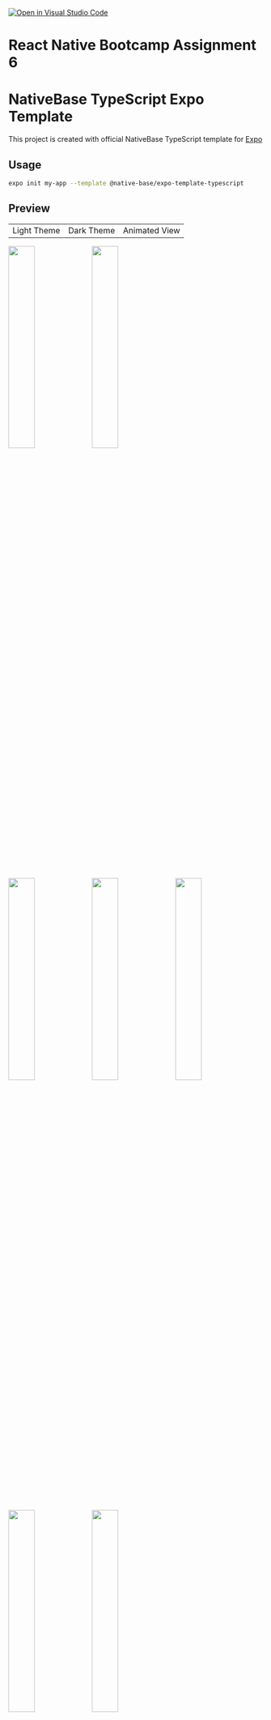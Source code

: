 [![Open in Visual Studio Code](https://classroom.github.com/assets/open-in-vscode-c66648af7eb3fe8bc4f294546bfd86ef473780cde1dea487d3c4ff354943c9ae.svg)](https://classroom.github.com/online_ide?assignment_repo_id=8538342&assignment_repo_type=AssignmentRepo)

<h1>React Native Bootcamp Assignment 6</h1>

<h1>NativeBase TypeScript Expo Template</h1>

This project is created with official NativeBase TypeScript template for [Expo](https://docs.expo.io/)

<h2>Usage</h2>

```sh
expo init my-app --template @native-base/expo-template-typescript
```

<h2>Preview</h2>

<table style="width:100%">
<tr style="width:100%">
  <td syle="text-align:center"> Light Theme </td>
  <td syle="text-align:center"> Dark Theme </td>
  <td syle="text-align:center"> Animated View </td>
</tr>

</table>
<div>
  <img src="./screenshots/profileLight.png" width="32%" height="auto" />
  <img src="./screenshots/profileDark.png" width="32%" height="auto" />
</div>
<div>
  <img src="./screenshots/editProfileLight.png" width="32%" height="auto" />
  <img src="./screenshots/editProfileDark.png" width="32%" height="auto" />
  <img src="./screenshots/editProfile.gif" width="32%" height="auto" />
</div>
<div>
  <img src="./screenshots/changeThemeLight.png" width="32%" height="auto" />
  <img src="./screenshots/changeThemeDark.png" width="32%" height="auto" />
</div>
<h3>Used Libraries and Dependencies</h3>

1. [NativeBase](#nativebase)
   1. [Installation](#nativebase-installation)
   2. [Usage](#nativebase-usage)
2. [React Navigation](#react-navigation)
   1. [Installation](#react-navigation-installation)
   2. [Usage](#react-navigation-usage)
3. [Firebase](#firebase)
   1. [Installation](#firebase-installation)
   2. [Usage](#firebase-usage)
4. [Redux](#redux)
   1. [Installation](#redux-installation)
   2. [Usage](#redux-usage)
5. [Redux Toolkit](#redux-toolkit)
   1. [Installation](#redux-toolkit-installation)
   2. [Usage](#redux-toolkit-usage)
6. [React Hook Form](#react-hook-form)
   1. [Installation](#react-hook-form-installation)
   2. [Usage](#react-hook-form-usage)
7. [Secure Store](#secure-store)]
   1. [Installation](#secure-store-installation)
   2. [Usage](#secure-store-usage)
8. [Expo Location](#expo-location)
   1. [Installation](#expo-location-installation)
   2. [Usage](#expo-location-usage)
9. [Expo Camera](#expo-camera)
   1. [Installation](#expo-camera-installation)
   2. [Usage](#expo-camera-usage)
   3. [How to take a picture](#expo-camera-how-to-take-a-picture)
   4. [How to switch the camera](#expo-camera-how-to-switch-camera)
10. [Expo Image Picker](#expo-image-picker)
    1. [Installation](#expo-image-picker-installation)
    2. [Usage](#expo-image-picker-usage)
    3. [How to pick an image](#expo-image-picker-how-to-pick-an-image)
11. [Expo Image Manipulator](#expo-image-manipulator)
    1. [Installation](#expo-image-manipulator-installation)
    2. [Usage](#expo-image-manipulator-usage)
12. [React Native Maps](#react-native-maps)
    1. [Installation](#react-native-maps-installation)
    2. [Usage](#react-native-maps-usage)
    3. [Adding Marker](#react-native-maps-adding-marker)
13. [React Native Maps Clustering](#react-native-maps-clustering)
    1. [Installation](#react-native-maps-clustering-installation)
    2. [Usage](#react-native-maps-clustering-usage)

<h3 id="nativebase">1. NativeBase</h3>
NativeBase is a free and open source UI component library for React Native to build native mobile apps for iOS and Android platforms. It is a framework of high-quality UI components for React Native to build native mobile apps for iOS and Android platforms. It is built on top of the React Native framework and it allows you to use the platform’s APIs natively.

<h4 id="nativebase-installation">Installation</h4>

```sh
npm install native-base --save
```

<h4 id="nativebase-usage">Usage</h4>

To use NativeBase components, wrap your root component with the NativeBaseProvider component.

```tsx
import { App } from './App';
import { NativeBaseProvider } from 'native-base';

export default function Main() {
  return (
    <NativeBaseProvider>
      <App />
    </NativeBaseProvider>
  );
}
```

<h3 id="react-navigation"> 2. React Navigation</h3>
React Navigation is a library that provides a way to navigate between screens in your app. It is built on top of the React Native API and provides a number of navigators that you can use to navigate between screens.

<h4 id="react-navigation-installation">Installation</h4>

```sh
npm install @react-navigation/native
# Dependencies for Expo Managed Project
npx expo install react-native-screens react-native-safe-area-context

# Bottom Tabs and Stack navigators
npm install @react-navigation/bottom-tabs @react-navigation/stack

npx expo install react-native-gesture-handler

```

<h4 id="react-navigation-usage">Usage</h4>

```tsx
import { NavigationContainer } from '@react-navigation/native';

function App() {
  return <NavigationContainer>...</NavigationContainer>;
}
```

<h3 id="firebase"> 3. Firebase</h3>
Firebase is a Backend-as-a-Service (BaaS) app development platform that provides hosted backend services such as a realtime database, cloud storage, authentication, crash reporting, machine learning, remote configuration, and hosting for your static files.

<h4 id="firebase-installation">Installation</h4>

```sh
npm install firebase
```

<h4 id="firebase-usage">Usage</h4>

```tsx
// Import the functions you need from the SDKs you need
import { initializeApp } from 'firebase/app';
import { getAuth } from 'firebase/auth';
import { getFirestore } from 'firebase/firestore';
import 'firebase/storage';

const firebaseConfig = {
  apiKey: '',
  authDomain: '',
  databaseURL: '',
  projectId: '',
  storageBucket: '',
  messagingSenderId: '',
  appId: '',
};

// Initialize Firebase
export const app = initializeApp(firebaseConfig);

// Initialize Firebase Auth to use signup and login
export const auth = getAuth(app);

// Initialize Firebase firestore to use database
export const db = getFirestore(app);
```

<h3 id="redux"> 4. Redux</h3>
Redux is a predictable state container for JavaScript apps. It helps you write applications that behave consistently, run in different environments (client, server, and native), and are easy to test. On top of that, it provides a great developer experience, such as live code editing combined with a time traveling debugger.

<h4 id="redux-installation">Installation</h4>

```sh
npm install redux react-redux
```

<h4 id="redux-usage">Usage</h4>

```tsx
import store from './store';
import { Provider } from 'react-redux';

function App() {
  return <Provider store={store}>{/* ... */}</Provider>;
}
```

<h3 id="redux-toolkit"> 5. Redux Toolkit</h3>
Redux Toolkit is the official, opinionated, batteries-included toolset for efficient Redux development. It is intended to be the standard way to write Redux logic.

<h4 id="redux-toolkit-installation">Installation</h4>

```sh
npm install @reduxjs/toolkit
```

<h4 id="redux-toolkit-usage">Usage</h4>

```tsx
import themeReducer from '../themeReducer';
import { configureStore } from '@reduxjs/toolkit';

export default configureStore({
  reducer: {
    theme: themeReducer,
  },
});
```

<h4 id="redux-toolkit-cat">createAsyncThunk</h4>
createAsyncThunk is a Redux Toolkit utility function for creating async action creators. It accepts a single string argument, which is used as the prefix for the generated action types, and a callback function that should return a Promise.

```tsx
import { createAsyncThunk } from '@reduxjs/toolkit';

/**
 *
 * createAsyncThunk will generate the following action types:
 *? user/login/pending
 *? user/login/fulfilled
 *? user/login/rejected
 */
const login = createAsyncThunk('user/login', async (credentials) => {
  const response = await fetch('/login', {
    method: 'POST',
    headers: {
      'Content-Type': 'application/json',
    },
    body: JSON.stringify(credentials),
  });

  if (!response.ok) {
    throw new Error(response.statusText);
  }

  return response.json();
});

/**
 * we can access the action types via the `login` object in extraReducers
 */

const userSlice = createSlice({
  name: 'user',
  initialState: {
    user: null,
  },
  reducers: {
    logout: (state) => {
      state.user = null;
    },
  },
  extraReducers: (builder) => {
    // when the login action is dispatched, the `pending` action type will be dispatched
    builder.addCase(login.pending, (state) => {
      state.status = 'loading';
    });
    // when the login action is fulfilled, the `fulfilled` action type will be dispatched
    builder.addCase(login.fulfilled, (state, action) => {
      state.user = action.payload;
    });
    // when the login action is rejected, the `rejected` action type will be dispatched
    builder.addCase(login.rejected, (state, action) => {
      state.status = 'failed';
      state.error = action.error.message;
    });
  },

```

<h3 id="react-hook-form"> 6. React Hook Form</h3>
React Hook Form is a performant, flexible and extensible forms with easy-to-use validation. It supports both uncontrolled and controlled components and will work with any UI library.

<h4 id="react-hook-form-installation">Installation</h4>

```sh
npm install react-hook-form
```

<h4 id="react-hook-form-usage">Usage</h4>

```tsx
import { useForm } from 'react-hook-form';

function App() {
  const { register, handleSubmit, setValue } = useForm();
  const onSubmit = (data) => console.log(data);

  return (
    <View>
      <TextInput
        name="firstName"
        ref={register}
        onChangeText={(text) => setValue('firstName', text)}
      />
      <TextInput
        name="lastName"
        ref={register}
        onChangeText={(text) => setValue('lastName', text)}
      />
      <Button title="Submit" onPress={handleSubmit(onSubmit)} />
    </View>
  );
}
```

<h3 id="secure-store"> 7. Secure Store</h3>
SecureStore is a key-value storage system that is similar to AsyncStorage, but provides a secure storage for sensitive data. SecureStore uses the Keychain Services on iOS and the Keystore on Android.

<h4 id="secure-store-installation">Installation</h4>

```sh
expo install expo-secure-store
```

<h4 id="secure-store-usage">Usage</h4>

```tsx
import * as SecureStore from 'expo-secure-store';

// setItem
await SecureStore.setItemAsync('key', 'value');

// getItem
const value = await SecureStore.getItemAsync('key');

// deleteItem
await SecureStore.deleteItemAsync('key');
```

<h3 id="expo-location"> 8. Expo Location</h3>
Expo Location provides an API to interact with the user's location. It uses the native location API under the hood.

<h4 id="expo-location-installation">Installation</h4>

```sh
expo install expo-location
```

<h4 id="expo-location-usage">Usage</h4>

```tsx
import * as Location from 'expo-location';

// requestPermissionsAsync
const { status } = await Location.requestPermissionsAsync();

// getCurrentPositionAsync
const location = await Location.getCurrentPositionAsync({});
```

<h3 id="expo-camera"> 9. Expo Camera</h3>
Expo Camera is a component that allows you to render a camera view. It is a wrapper around the Camera component from react-native-camera.

<h4 id="expo-camera-installation">Installation</h4>

```sh
expo install expo-camera
```

<h4 id="expo-camera-usage">Usage</h4>

```tsx
import { Camera, CameraType } from 'expo-camera';

function App() {
  const [hasPermission, setHasPermission] = useState(null);
  const [type, setType] = useState(CameraType.back);

  useEffect(() => {
    (async () => {
      const { status } = await Camera.requestPermissionsAsync();
      setHasPermission(status === 'granted');
    })();
  }, []);

  if (hasPermission === null) {
    return <View />;
  }
  if (hasPermission === false) {
    return <Text>No access to camera</Text>;
  }
  return (
    <View style={{ flex: 1 }}>
      <Camera style={{ flex: 1 }} type={type} />
    </View>
  );
}
```

<h4 id="expo-camera-how-to-take-a-picture">How to take a picture</h4>

To take a picture, we need to use the takePictureAsync method from the ref of the Camera component.

```tsx
// add these lines into the App component
const cameraRef = useRef<Camera>(null);
const takePicture = async () => {
  const photo = await cameraRef.current?.takePictureAsync();
  console.log('photo', photo);
};

// add a ref to the Camera component
<Camera
  style={{ flex: 1 }}
  type={type}
  // add ref to the Camera component
  ref={cameraRef}
>
  <Button title="Take a Picture" onPress={takePicture} />;
</Camera>;
```

<h4 id="expo-camera-how-to-switch-camera">How to switch camera</h4>

To switch camera, we need to use the CameraType enum from expo-camera and set the type state.

```tsx
// add these lines into the App component
const [type, setType] = useState(CameraType.back);
const switchCamera = () => {
  setType(type === CameraType.back ? CameraType.front : CameraType.back);
};

// add a button to switch camera
<Button title="Switch Camera" onPress={switchCamera} />;
```

<h3 id="expo-image-picker"> 10. Expo Image Picker</h3>
Expo Image Picker is a component that allows you to pick an image from the user's library or take a picture with the camera.

<h4 id="expo-image-picker-installation">Installation</h4>

```sh
expo install expo-image-picker
```

<h4 id="expo-image-picker-usage">Usage</h4>

```tsx
import * as ImagePicker from 'expo-image-picker';

// requestPermissionsAsync
const { status } = await ImagePicker.requestCameraPermissionsAsync();

// launchImageLibraryAsync
const result = await ImagePicker.launchImageLibraryAsync({
  mediaTypes: ImagePicker.MediaTypeOptions.All,
  allowsEditing: true,
  aspect: [4, 3],
  quality: 1,
});
```

<h3 id="expo-image-manipulator"> 11. Expo Image Manipulator</h3>
Expo Image Manipulator is a component that allows you to manipulate an image. It is a wrapper around the ImageManipulator component from react-native-image-crop-picker. And I have used this library to resize the image before uploading it to the server.

<h4 id="expo-image-manipulator-installation">Installation</h4>

```sh
expo install expo-image-manipulator
```

<h4 id="expo-image-manipulator-usage">Usage</h4>

```tsx
import * as ImageManipulator from 'expo-image-manipulator';

// manipulateAsync
const resizedImage = await ImageManipulator.manipulateAsync(
  image.uri,
  [{ resize: { width: 300 } }],
  { compress: 1, format: ImageManipulator.SaveFormat.JPEG },
);
```

<h3 id="react-native-maps"> 12. React Native Maps</h3>
React Native Maps is a component that allows you to render a map view. It is a wrapper around the MapView component from react-native-maps.

<h4 id="react-native-maps-installation">Installation</h4>

```sh
expo install react-native-maps
```

<h4 id="react-native-maps-usage">Usage</h4>

```tsx
import MapView from 'react-native-maps';

function App() {
  return (
    <MapView
      style={{ flex: 1 }}
      initialRegion={{
        latitude: 37.78825,
        longitude: -122.4324,
        latitudeDelta: 0.0922,
        longitudeDelta: 0.0421,
      }}
    />
  );
}
```

<h4 id="react-native-maps-adding-marker">Adding Marker</h4>

```tsx
import MapView, { Marker } from 'react-native-maps';

function App() {
  return (
    <MapView
      style={{ flex: 1 }}
      initialRegion={{
        latitude: 37.78825,
        longitude: -122.4324,
        latitudeDelta: 0.0922,
        longitudeDelta: 0.0421,
      }}
    >
      <Marker
        coordinate={{
          latitude: 37.78825,
          longitude: -122.4324,
        }}
        title="My Marker"
        description="Some description"
      />
    </MapView>
  );
}
```

<h3 id="react-native-maps-clustering"> 13. React Native Maps Clustering</h3>
React Native Maps Clustering is a component that allows you to cluster the markers on the map.

<h4 id="react-native-maps-clustering-installation">Installation</h4>

```sh
 yarn add react-native-map-clustering
```

<h4 id="react-native-maps-clustering-usage">Usage</h4>

```tsx
import MapViewClustering from 'react-native-map-clustering';
import MapView, { Marker } from 'react-native-maps';

function App() {
  return (
    <MapViewClustering
      style={{ flex: 1 }}
      initialRegion={{
        latitude: 37.78825,
        longitude: -122.4324,
        latitudeDelta: 0.0922,
        longitudeDelta: 0.0421,
      }}
    >
      <Marker
        coordinate={{
          latitude: 37.78825,
          longitude: -122.4324,
        }}
        title="My Marker"
        description="Some description"
      />
    </MapViewClustering>
  );
}
```
